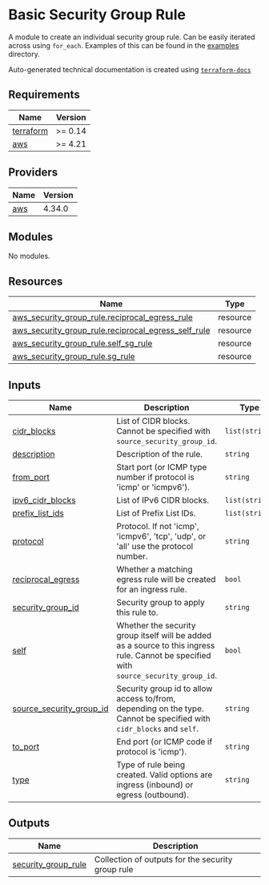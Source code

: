 # Basic Security Group Rule

A module to create an individual security group rule. Can be easily iterated across using `for_each`. Examples of this can be found in the [examples](../../examples) directory.
<!-- BEGINNING OF PRE-COMMIT-TERRAFORM DOCS HOOK -->
Auto-generated technical documentation is created using [`terraform-docs`](https://terraform-docs.io/)

## Requirements

| Name | Version |
|------|---------|
| <a name="requirement_terraform"></a> [terraform](#requirement\_terraform) | >= 0.14 |
| <a name="requirement_aws"></a> [aws](#requirement\_aws) | >= 4.21 |

## Providers

| Name | Version |
|------|---------|
| <a name="provider_aws"></a> [aws](#provider\_aws) | 4.34.0 |

## Modules

No modules.

## Resources

| Name | Type |
|------|------|
| [aws_security_group_rule.reciprocal_egress_rule](https://registry.terraform.io/providers/hashicorp/aws/latest/docs/resources/security_group_rule) | resource |
| [aws_security_group_rule.reciprocal_egress_self_rule](https://registry.terraform.io/providers/hashicorp/aws/latest/docs/resources/security_group_rule) | resource |
| [aws_security_group_rule.self_sg_rule](https://registry.terraform.io/providers/hashicorp/aws/latest/docs/resources/security_group_rule) | resource |
| [aws_security_group_rule.sg_rule](https://registry.terraform.io/providers/hashicorp/aws/latest/docs/resources/security_group_rule) | resource |

## Inputs

| Name | Description | Type | Default | Required |
|------|-------------|------|---------|:--------:|
| <a name="input_cidr_blocks"></a> [cidr\_blocks](#input\_cidr\_blocks) | List of CIDR blocks. Cannot be specified with `source_security_group_id`. | `list(string)` | `null` | no |
| <a name="input_description"></a> [description](#input\_description) | Description of the rule. | `string` | `null` | no |
| <a name="input_from_port"></a> [from\_port](#input\_from\_port) | Start port (or ICMP type number if protocol is 'icmp' or 'icmpv6'). | `string` | n/a | yes |
| <a name="input_ipv6_cidr_blocks"></a> [ipv6\_cidr\_blocks](#input\_ipv6\_cidr\_blocks) | List of IPv6 CIDR blocks. | `list(string)` | `null` | no |
| <a name="input_prefix_list_ids"></a> [prefix\_list\_ids](#input\_prefix\_list\_ids) | List of Prefix List IDs. | `list(string)` | `null` | no |
| <a name="input_protocol"></a> [protocol](#input\_protocol) | Protocol. If not 'icmp', 'icmpv6', 'tcp', 'udp', or 'all' use the protocol number. | `string` | n/a | yes |
| <a name="input_reciprocal_egress"></a> [reciprocal\_egress](#input\_reciprocal\_egress) | Whether a matching egress rule will be created for an ingress rule. | `bool` | `false` | no |
| <a name="input_security_group_id"></a> [security\_group\_id](#input\_security\_group\_id) | Security group to apply this rule to. | `string` | n/a | yes |
| <a name="input_self"></a> [self](#input\_self) | Whether the security group itself will be added as a source to this ingress rule. Cannot be specified with `source_security_group_id`. | `bool` | `false` | no |
| <a name="input_source_security_group_id"></a> [source\_security\_group\_id](#input\_source\_security\_group\_id) | Security group id to allow access to/from, depending on the type. Cannot be specified with `cidr_blocks` and `self`. | `string` | `null` | no |
| <a name="input_to_port"></a> [to\_port](#input\_to\_port) | End port (or ICMP code if protocol is 'icmp'). | `string` | n/a | yes |
| <a name="input_type"></a> [type](#input\_type) | Type of rule being created. Valid options are ingress (inbound) or egress (outbound). | `string` | n/a | yes |

## Outputs

| Name | Description |
|------|-------------|
| <a name="output_security_group_rule"></a> [security\_group\_rule](#output\_security\_group\_rule) | Collection of outputs for the security group rule |
<!-- END OF PRE-COMMIT-TERRAFORM DOCS HOOK -->
